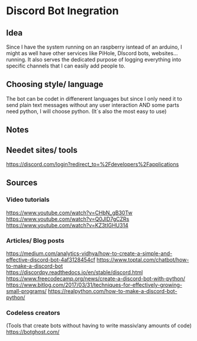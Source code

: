 # Discord Bot Inegration
## Idea
Since I have the system running on an raspberry isntead of an arduino, I might as well have other services like PiHole, DIscord bots, websites... running.
It also serves the dedicated purpose of logging everything into specific channels that I can easily add people to.

## Choosing style/ language
The bot can be codet in diffenerent languages but since I only need it to send plain text messages without any user interaction AND some parts need python, I will choose python.
(It´s also the most easy to use)

## Notes

## Needet sites/ tools
https://discord.com/login?redirect_to=%2Fdevelopers%2Fapplications

## Sources
### Video tutorials
https://www.youtube.com/watch?v=CHbN_gB30Tw
https://www.youtube.com/watch?v=Q0JlD7gCZRs
https://www.youtube.com/watch?v=KZ3tIGHU314

### Articles/ Blog posts
https://medium.com/analytics-vidhya/how-to-create-a-simple-and-effective-discord-bot-4af3128454cf
https://www.toptal.com/chatbot/how-to-make-a-discord-bot
https://discordpy.readthedocs.io/en/stable/discord.html 
https://www.freecodecamp.org/news/create-a-discord-bot-with-python/
https://www.bitlog.com/2017/03/31/techniques-for-effectively-growing-small-programs/
https://realpython.com/how-to-make-a-discord-bot-python/

### Codeless creators
(Tools that create bots without having to write massiv/any amounts of code)
https://botghost.com/ 
